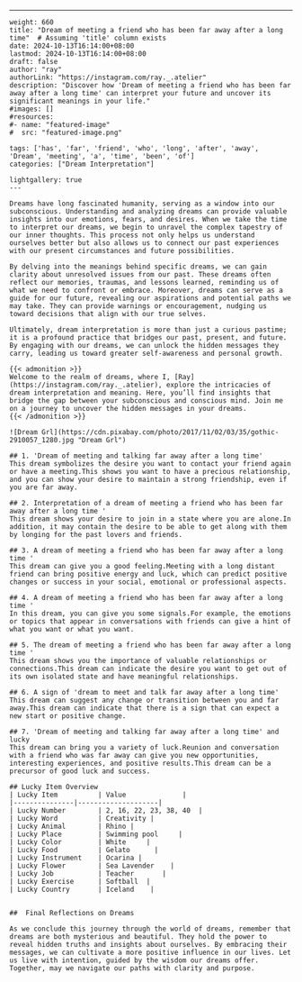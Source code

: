 ---
    weight: 660
    title: "Dream of meeting a friend who has been far away after a long time"  # Assuming 'title' column exists
    date: 2024-10-13T16:14:00+08:00
    lastmod: 2024-10-13T16:14:00+08:00
    draft: false
    author: "ray"
    authorLink: "https://instagram.com/ray._.atelier"
    description: "Discover how 'Dream of meeting a friend who has been far away after a long time' can interpret your future and uncover its significant meanings in your life."
    #images: []
    #resources:
    #- name: "featured-image"
    #  src: "featured-image.png"
    
    tags: ['has', 'far', 'friend', 'who', 'long', 'after', 'away', 'Dream', 'meeting', 'a', 'time', 'been', 'of']
    categories: ["Dream Interpretation"]
    
    lightgallery: true
    ---
    
    Dreams have long fascinated humanity, serving as a window into our subconscious. Understanding and analyzing dreams can provide valuable insights into our emotions, fears, and desires. When we take the time to interpret our dreams, we begin to unravel the complex tapestry of our inner thoughts. This process not only helps us understand ourselves better but also allows us to connect our past experiences with our present circumstances and future possibilities.
    
    By delving into the meanings behind specific dreams, we can gain clarity about unresolved issues from our past. These dreams often reflect our memories, traumas, and lessons learned, reminding us of what we need to confront or embrace. Moreover, dreams can serve as a guide for our future, revealing our aspirations and potential paths we may take. They can provide warnings or encouragement, nudging us toward decisions that align with our true selves.
    
    Ultimately, dream interpretation is more than just a curious pastime; it is a profound practice that bridges our past, present, and future. By engaging with our dreams, we can unlock the hidden messages they carry, leading us toward greater self-awareness and personal growth.
    
    {{< admonition >}}
    Welcome to the realm of dreams, where I, [Ray](https://instagram.com/ray._.atelier), explore the intricacies of dream interpretation and meaning. Here, you’ll find insights that bridge the gap between your subconscious and conscious mind. Join me on a journey to uncover the hidden messages in your dreams.
    {{< /admonition >}}
    
    ![Dream Grl](https://cdn.pixabay.com/photo/2017/11/02/03/35/gothic-2910057_1280.jpg "Dream Grl")
    
    ## 1. 'Dream of meeting and talking far away after a long time'
    This dream symbolizes the desire you want to contact your friend again or have a meeting.This shows you want to have a precious relationship, and you can show your desire to maintain a strong friendship, even if you are far away.
    
    ## 2. Interpretation of a dream of meeting a friend who has been far away after a long time '
    This dream shows your desire to join in a state where you are alone.In addition, it may contain the desire to be able to get along with them by longing for the past lovers and friends.
    
    ## 3. A dream of meeting a friend who has been far away after a long time '
    This dream can give you a good feeling.Meeting with a long distant friend can bring positive energy and luck, which can predict positive changes or success in your social, emotional or professional aspects.
    
    ## 4. A dream of meeting a friend who has been far away after a long time '
    In this dream, you can give you some signals.For example, the emotions or topics that appear in conversations with friends can give a hint of what you want or what you want.
    
    ## 5. The dream of meeting a friend who has been far away after a long time '
    This dream shows you the importance of valuable relationships or connections.This dream can indicate the desire you want to get out of its own isolated state and have meaningful relationships.
    
    ## 6. A sign of 'dream to meet and talk far away after a long time'
    This dream can suggest any change or transition between you and far away.This dream can indicate that there is a sign that can expect a new start or positive change.
    
    ## 7. 'Dream of meeting and talking far away after a long time' and lucky
    This dream can bring you a variety of luck.Reunion and conversation with a friend who was far away can give you new opportunities, interesting experiences, and positive results.This dream can be a precursor of good luck and success.
    
    ## Lucky Item Overview
    | Lucky Item          | Value              |
    |---------------|--------------------|
    | Lucky Number        | 2, 16, 22, 23, 38, 40  |
    | Lucky Word          | Creativity |
    | Lucky Animal        | Rhino |
    | Lucky Place         | Swimming pool     |
    | Lucky Color         | White     |
    | Lucky Food          | Gelato      |
    | Lucky Instrument    | Ocarina |
    | Lucky Flower        | Sea Lavender    |
    | Lucky Job           | Teacher       |
    | Lucky Exercise      | Softball  |
    | Lucky Country       | Iceland    |
    
    
    ##  Final Reflections on Dreams
    
    As we conclude this journey through the world of dreams, remember that dreams are both mysterious and beautiful. They hold the power to reveal hidden truths and insights about ourselves. By embracing their messages, we can cultivate a more positive influence in our lives. Let us live with intention, guided by the wisdom our dreams offer. Together, may we navigate our paths with clarity and purpose.
    